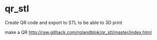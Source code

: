 # qr_stl
Create QR code and export to STL to be able to 3D print

make a QR http://raw.githack.com/rolandblok/qr_stl/master/index.html